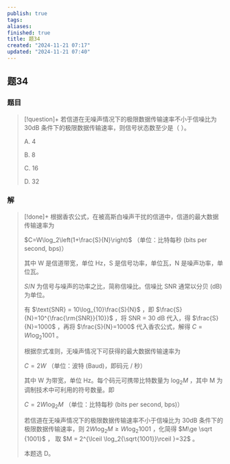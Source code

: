 ```yaml
---
publish: true
tags: 
aliases: 
finished: true
title: 题34
created: "2024-11-21 07:17"
updated: "2024-11-21 07:40"
---
```

## 题34
### 题目
> [!question]+
> 若信道在无噪声情况下的极限数据传输速率不小于信噪比为 30dB 条件下的极限数据传输速率，则信号状态数至少是（ ）。
> 
> A. 4
> 
> B. 8
> 
> C. 16
> 
> D. 32
### 解
> [!done]+
> 根据香农公式，在被高斯白噪声干扰的信道中，信道的最大数据传输速率为
> 
> $C=W\log_2\left(1+\frac{S}{N}\right)$ （单位：比特每秒 (bits per second, bps)）
> 
> 其中 W 是信道带宽，单位 Hz，S 是信号功率，单位瓦，N 是噪声功率，单位瓦。
> 
> $S/N$ 为信号与噪声的功率之比，简称信噪比。信噪比 SNR 通常以分贝 (dB) 为单位。
> 
> 有 $\text{SNR} = 10\log_{10}\frac{S}{N}$ ，即 $\frac{S}{N}=10^{\frac{\rm{SNR}}{10}}$ ，将 SNR = 30 dB 代入，得 $\frac{S}{N}=1000$ ，再将 $\frac{S}{N}=1000$ 代入香农公式，解得 $C=W\log_2{1001}$ 。
> 
> 根据奈式准则，无噪声情况下可获得的最大数据传输速率为
> 
> $C = 2W$ （单位：波特 (Baud)，即码元 / 秒）
> 
> 其中 W 为带宽，单位 Hz。每个码元可携带比特数量为 $\log_2M$ ，其中 M 为调制技术中可利用的符号数量。即
> 
> $C = 2W \log_2M$ （单位：比特每秒 (bits per second, bps)）
> 
> 若信道在无噪声情况下的极限数据传输速率不小于信噪比为 30dB 条件下的极限数据传输速率，则 $2W \log_2M\ge W\log_2{1001}$ ，化简得 $M\ge \sqrt {1001}$ ， 取 $M = 2^{\lceil \log_2{\sqrt{1001}}\rceil }=32$ 。
> 
> 本题选 D。